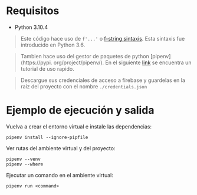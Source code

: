# Requisitos

  * Python 3.10.4

> Este código hace uso de `f'...'` o [f-string
> sintaxis](https://www.python.org/dev/peps/pep-0498/). Esta sintaxis fue
> introducido en Python 3.6.

> Tambien hace uso del gestor de paquetes de python [pipenv](https://pypi.
> org/project/pipenv/). En el siguiente [link](https://realpython.com/pipenv-guide/)
> se encuentra un tutorial de uso rapido.

> Descargue sus credenciales de acceso a firebase y guardelas en la
> raiz del proyecto con el  nombre `./credentials.json`

# Ejemplo de ejecución y salida

Vuelva a crear el entorno virtual e instale las dependencias:
```
pipenv install --ignore-pipfile
```

Ver rutas del ambiente virtual y del proyecto:
```
pipenv --venv
pipenv --where
```

Ejecutar un comando en el ambiente virtual:
```
pipenv run <command>
```

